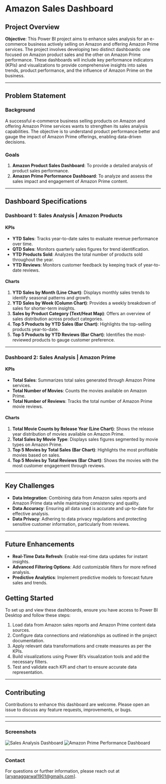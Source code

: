 # Amazon Sales Dashboard

## Project Overview

**Objective**: This Power BI project aims to enhance sales analysis for an e-commerce business actively selling on Amazon and offering Amazon Prime services. The project involves developing two distinct dashboards: one focused on Amazon product sales and the other on Amazon Prime performance. These dashboards will include key performance indicators (KPIs) and visualizations to provide comprehensive insights into sales trends, product performance, and the influence of Amazon Prime on the business.

---

## Problem Statement

### Background

A successful e-commerce business selling products on Amazon and offering Amazon Prime services wants to strengthen its sales analysis capabilities. The objective is to understand product performance better and gauge the impact of Amazon Prime offerings, enabling data-driven decisions.

### Goals

1. **Amazon Product Sales Dashboard**: To provide a detailed analysis of product sales performance.
2. **Amazon Prime Performance Dashboard**: To analyze and assess the sales impact and engagement of Amazon Prime content.

---

## Dashboard Specifications

### Dashboard 1: Sales Analysis | Amazon Products

#### KPIs

- **YTD Sales**: Tracks year-to-date sales to evaluate revenue performance over time.
- **QTD Sales**: Monitors quarterly sales figures for trend identification.
- **YTD Products Sold**: Analyzes the total number of products sold throughout the year.
- **YTD Reviews**: Monitors customer feedback by keeping track of year-to-date reviews.

#### Charts

1. **YTD Sales by Month (Line Chart)**: Displays monthly sales trends to identify seasonal patterns and growth.
2. **YTD Sales by Week (Column Chart)**: Provides a weekly breakdown of sales for shorter-term insights.
3. **Sales by Product Category (Text/Heat Map)**: Offers an overview of sales distribution across product categories.
4. **Top 5 Products by YTD Sales (Bar Chart)**: Highlights the top-selling products year-to-date.
5. **Top 5 Products by YTD Reviews (Bar Chart)**: Identifies the most-reviewed products to gauge customer preference.

---

### Dashboard 2: Sales Analysis | Amazon Prime

#### KPIs

- **Total Sales**: Summarizes total sales generated through Amazon Prime services.
- **Total Number of Movies**: Counts the movies available on Amazon Prime.
- **Total Number of Reviews**: Tracks the total number of Amazon Prime movie reviews.

#### Charts

1. **Total Movie Counts by Release Year (Line Chart)**: Shows the release year distribution of movies available on Amazon Prime.
2. **Total Sales by Movie Type**: Displays sales figures segmented by movie types on Amazon Prime.
3. **Top 5 Movies by Total Sales (Bar Chart)**: Highlights the most profitable movies based on sales.
4. **Top 5 Movies by Total Reviews (Bar Chart)**: Shows the movies with the most customer engagement through reviews.

---

## Key Challenges

- **Data Integration**: Combining data from Amazon sales reports and Amazon Prime data while maintaining consistency and quality.
- **Data Accuracy**: Ensuring all data used is accurate and up-to-date for effective analysis.
- **Data Privacy**: Adhering to data privacy regulations and protecting sensitive customer information, particularly from reviews.

---

## Future Enhancements

- **Real-Time Data Refresh**: Enable real-time data updates for instant insights.
- **Advanced Filtering Options**: Add customizable filters for more refined analysis.
- **Predictive Analytics**: Implement predictive models to forecast future sales and trends.

## Getting Started

To set up and view these dashboards, ensure you have access to Power BI Desktop and follow these steps:

1. Load data from Amazon sales reports and Amazon Prime content data sources.
2. Configure data connections and relationships as outlined in the project documentation.
3. Apply relevant data transformations and create measures as per the KPIs.
4. Build visualizations using Power BI’s visualization tools and add the necessary filters.
5. Test and validate each KPI and chart to ensure accurate data representation.

---

## Contributing

Contributions to enhance this dashboard are welcome. Please open an issue to discuss any feature requests, improvements, or bugs.

---

<!-- ## License

This project is licensed under the MIT License - see the [LICENSE](LICENSE) file for details. -->

---

### Screenshots

![Sales Analysis Dashboard](Amazon%20Sales/dash-images/Amazon-Sales-dashboard.png)
![Amazon Prime Performance Dashboard](Amazon%20Sales/dash-images/Prime-dashboard.png)

---

### Contact

For questions or further information, please reach out at [aryanaggarwal1901@gmailṣ.com].
